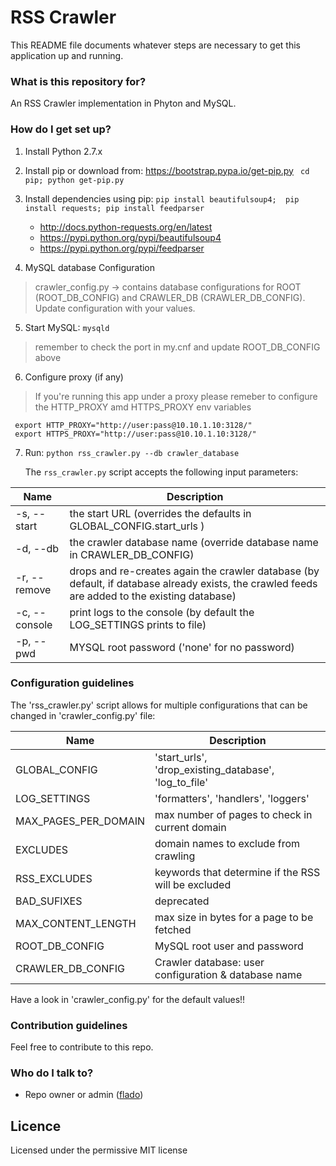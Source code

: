 # RSS Crawler #

This README file documents whatever steps are necessary to get this application up and running.

### What is this repository for? ###

An RSS Crawler implementation in Phyton and MySQL.

### How do I get set up? ###


1. Install Python 2.7.x
2. Install pip
or download from:  https://bootstrap.pypa.io/get-pip.py ```  cd pip; python get-pip.py ```
3. Install dependencies using pip:  ```pip install beautifulsoup4;  pip install requests; pip install feedparser```
    * http://docs.python-requests.org/en/latest 
    * https://pypi.python.org/pypi/beautifulsoup4
    * https://pypi.python.org/pypi/feedparser

4. MySQL database Configuration
> crawler_config.py -> contains database configurations for ROOT (ROOT_DB_CONFIG) and CRAWLER_DB (CRAWLER_DB_CONFIG). Update configuration with your values.

5. Start MySQL: ```mysqld```
>  remember to check the port in my.cnf and update ROOT_DB_CONFIG above

6. Configure proxy (if any)
> If you're running this app under a proxy please remeber to configure the HTTP_PROXY amd HTTPS_PROXY env variables   
  ```
   export HTTP_PROXY="http://user:pass@10.10.1.10:3128/"
   export HTTPS_PROXY="http://user:pass@10.10.1.10:3128/"
  ```

7. Run:  ``` python rss_crawler.py --db crawler_database ```

   The ```rss_crawler.py``` script accepts the following input parameters:

| Name | Description |
| --------------------- | ----------- |
| -s, --start                                        | the start URL (overrides the defaults in GLOBAL_CONFIG.start_urls ) |
| -d, --db    | the crawler database name (override database name in CRAWLER_DB_CONFIG) |
| -r, --remove | drops and re-creates again the crawler database (by default, if database already exists, the crawled feeds are added to the existing database) |
| -c, --console | print logs to the console (by default the LOG_SETTINGS prints to file) |
| -p, --pwd | MYSQL root password ('none' for no password) |


### Configuration guidelines ###

The 'rss_crawler.py' script allows for multiple configurations that can be changed in 'crawler_config.py' file:

| Name | Description |
| ------------- | ----------- |
| GLOBAL_CONFIG    | 'start_urls', 'drop_existing_database', 'log_to_file' |
| LOG_SETTINGS     |  'formatters', 'handlers', 'loggers' |
| MAX_PAGES_PER_DOMAIN | max number of pages to check in current domain |
| EXCLUDES | domain names to exclude from crawling |
| RSS_EXCLUDES | keywords that determine if the RSS will be excluded |
| BAD_SUFIXES | deprecated |
| MAX_CONTENT_LENGTH | max size in bytes for a page to be fetched |
| ROOT_DB_CONFIG | MySQL root user and password |
| CRAWLER_DB_CONFIG | Crawler database: user configuration & database name |

Have a look in 'crawler_config.py' for the default values!!


### Contribution guidelines ###

Feel free to contribute to this repo. 

### Who do I talk to? ###

* Repo owner or admin ([flado](https://bitbucket.org/flado))

## Licence
Licensed under the permissive MIT license